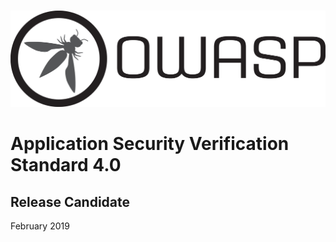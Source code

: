 #

![OWASP LOGO](../images/owasp_logo_1c_notext.png)

# Application Security Verification Standard 4.0

## Release Candidate

February 2019
